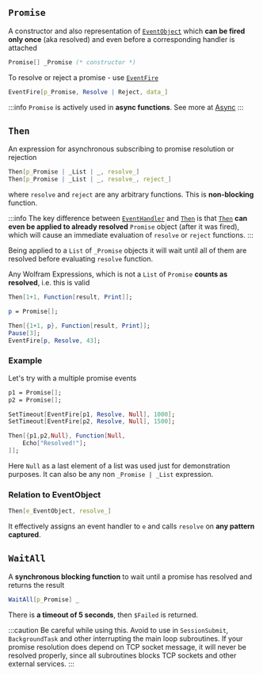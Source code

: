 
## `Promise`
A constructor and also representation of [`EventObject`](frontend/Reference/Misc/Events.md#`EventObject`) which __can be fired only once__ (aka resolved) and even before a corresponding handler is attached

```mathematica
Promise[] _Promise (* constructor *)
```

To resolve or reject a promise - use [`EventFire`](frontend/Reference/Misc/Events.md#`EventFire`)

```mathematica
EventFire[p_Promise, Resolve | Reject, data_]
```

:::info
`Promise` is actively used in __async functions__. See more at [Async](frontend/Reference/Misc/Async.md)
:::

## `Then`
An expression for asynchronous subscribing to promise resolution or rejection

```mathematica
Then[p_Promise | _List | _, resolve_]
Then[p_Promise | _List | _, resolve_, reject_]
```

where `resolve` and `reject` are any arbitrary functions. This is __non-blocking__ function.

:::info
The key difference between [`EventHandler`](frontend/Reference/Misc/Events.md#`EventHandler`) and [`Then`](#`Then`) is that [`Then`](#`Then`) __can even be applied to already resolved__ `Promise` object (after it was fired), which will cause an immediate evaluation of `resolve` or `reject` functions. 
:::

Being applied to a `List` of `_Promise` objects it will wait until all of them are resolved before evaluating `resolve` function.

Any Wolfram Expressions, which is not a `List` of `Promise` __counts as resolved__, i.e. this is valid

```mathematica
Then[1+1, Function[result, Print]];
```

```mathematica
p = Promise[];

Then[{1+1, p}, Function[result, Print]];
Pause[3];
EventFire[p, Resolve, 43];
```

### Example
Let's try with a multiple promise events

```mathematica
p1 = Promise[];
p2 = Promise[];

SetTimeout[EventFire[p1, Resolve, Null], 1000];
SetTimeout[EventFire[p2, Resolve, Null], 1500];

Then[{p1,p2,Null}, Function[Null,
	Echo["Resolved!"];
]];
```

Here `Null` as a last element of a list was used just for demonstration purposes. It can also be any non `_Promise | _List` expression.

### Relation to EventObject
```mathematica
Then[e_EventObject, resolve_]
```

It effectively assigns an event handler to `e` and calls `resolve` on __any pattern captured__. 

## `WaitAll`
A __synchronous blocking function__ to wait until a promise has resolved and returns the result

```mathematica
WaitAll[p_Promise] _
```

There is __a timeout of 5 seconds__, then `$Failed` is returned.

:::caution
Be careful while using this. Avoid to use in `SessionSubmit`, `BackgroundTask` and other interrupting the main loop subroutines. If your promise resolution does depend on TCP socket message, it will never be resolved properly, since all subroutines blocks TCP sockets and other external services.
:::
